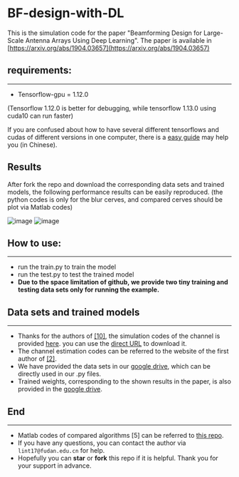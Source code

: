 # BF-design-with-DL
This is the simulation code for the paper "Beamforming Design for Large-Scale Antenna Arrays Using Deep Learning". 
The paper is available in [https://arxiv.org/abs/1904.03657](https://arxiv.org/abs/1904.03657)

## requirements:
***
* Tensorflow-gpu = 1.12.0

(Tensorflow 1.12.0 is better for debugging, while tensorflow 1.13.0 using cuda10 can run faster)

If you are confused about how to have several different tensorflows and cudas of different versions in one computer, there is a [easy 
guide](https://zhuyulab.blog.csdn.net/article/details/88779670) may help you  (in Chinese).

## Results
After fork the repo and download the corresponding data sets and trained models, the following performance results can be easily reproduced. (the python codes is only for the blur cerves, and compared cerves should be plot via Matlab codes)


![image](https://github.com/TianLin0509/BF-design-with-DL/blob/master/PNR.jpg) ![image](https://github.com/TianLin0509/BF-design-with-DL/blob/master/Lest.jpg)

## How to use:
***
* run the train.py to train the model 
* run the test.py to test the trained model
* **Due to the space limitation of github, we provide two tiny training and testing data sets only for running the example.**

## Data sets and trained models
***
* Thanks for the authors of [[10]](http://oa.ee.tsinghua.edu.cn/dailinglong/publications/paper/Reliable%20beamspace%20channel%20estimation%20for%20millimeter-wave%20massive%20MIMO%20systems%20with%20lens%20antenna%20array.pdf), the simulation codes of the channel is provided [here](http://oa.ee.tsinghua.edu.cn/dailinglong/publications/publications.html). you 
can use the [direct URL](http://oa.ee.tsinghua.edu.cn/dailinglong/publications/code/Reliable%20beamspace%20channel%20estimation%20for%20millimeter-wave%20massive%20MIMO%20systems%20with%20lens%20antenna%20array.zip) to download it.
* The channel estimation codes can be referred to the website of the first author of [[2]](https://ieeexplore.ieee.org/document/6847111).
* We have provided the data sets in our [google drive](https://drive.google.com/open?id=1nSk9TftoCMA5iRUqC9GSK5g5a67Q8FRG), which can be directly used in our .py files.
* Trained weights, corresponding to the shown results in the paper, is also provided in the [google drive](https://drive.google.com/open?id=1nSk9TftoCMA5iRUqC9GSK5g5a67Q8FRG).



## End
***
* Matlab codes of compared algorithms [5] can be referred to [this repo](https://github.com/TianLin0509/Hybrid-Beamforming-for-Millimeter-Wave-Systems-Using-the-MMSE-Criterion).
* If you have any questions, you can contact the author via ```lint17@fudan.edu.cn``` for help.
* Hopefully you can **star** or **fork** this repo if it is helpful. Thank you for your support in advance.
